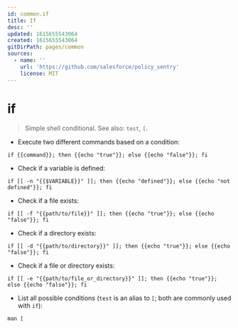 ```yaml
---
id: common.if
title: If
desc: ''
updated: 1615655543064
created: 1615655543064
gitDirPath: pages/common
sources:
  - name: ''
    url: 'https://github.com/salesforce/policy_sentry'
    license: MIT
---
```

# if

> Simple shell conditional.
> See also: `test`, `[`.

- Execute two different commands based on a condition:

`if {{command}}; then {{echo "true"}}; else {{echo "false"}}; fi`

- Check if a variable is defined:

`if [[ -n "{{$VARIABLE}}" ]]; then {{echo "defined"}}; else {{echo "not defined"}}; fi`

- Check if a file exists:

`if [[ -f "{{path/to/file}}" ]]; then {{echo "true"}}; else {{echo "false"}}; fi`

- Check if a directory exists:

`if [[ -d "{{path/to/directory}}" ]]; then {{echo "true"}}; else {{echo "false"}}; fi`

- Check if a file or directory exists:

`if [[ -e "{{path/to/file_or_directory}}" ]]; then {{echo "true"}}; else {{echo "false"}}; fi`

- List all possible conditions (`test` is an alias to `[`; both are commonly used with `if`):

`man [`

